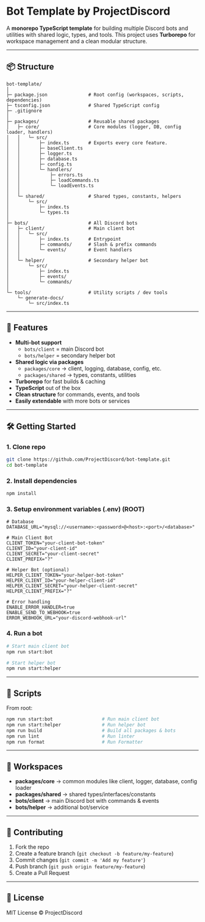 # Bot Template by ProjectDiscord

A **monorepo TypeScript template** for building multiple Discord bots and utilities with shared logic, types, and tools.
This project uses **Turborepo** for workspace management and a clean modular structure.

---

## 📦 Structure

```
bot-template/
│
├─ package.json               # Root config (workspaces, scripts, dependencies)
├─ tsconfig.json              # Shared TypeScript config
├─ .gitignore
│
├─ packages/                  # Reusable shared packages
│   ├─ core/                  # Core modules (logger, DB, config loader, handlers)
│   │   └─ src/
│   │       ├─ index.ts       # Exports every core feature.
│   │       ├─ baseClient.ts
│   │       ├─ logger.ts
│   │       ├─ database.ts
│   │       ├─ config.ts
│   │       └─ handlers/
│   │           ├─ errors.ts
│   │           ├─ loadCommands.ts
│   │           └─ loadEvents.ts
│   │
│   └─ shared/                # Shared types, constants, helpers
│       └─ src/
│           ├─ index.ts
│           └─ types.ts
│
├─ bots/                      # All Discord bots
│   ├─ client/                # Main client bot
│   │   └─ src/
│   │       ├─ index.ts       # Entrypoint
│   │       ├─ commands/      # Slash & prefix commands
│   │       └─ events/        # Event handlers
│   │
│   └─ helper/                # Secondary helper bot
│       └─ src/
│           ├─ index.ts
│           ├─ events/
│           └─ commands/
│
└─ tools/                     # Utility scripts / dev tools
    └─ generate-docs/
        └─ src/index.ts
```

---

## 🚀 Features

* **Multi-bot support**
  * `bots/client` = main Discord bot
  * `bots/helper` = secondary helper bot
* **Shared logic via packages**
  * `packages/core` → client, logging, database, config, etc.
  * `packages/shared` → types, constants, utilities
* **Turborepo** for fast builds & caching
* **TypeScript** out of the box
* **Clean structure** for commands, events, and tools
* **Easily extendable** with more bots or services

---

## 🛠️ Getting Started

### 1. Clone repo

```sh
git clone https://github.com/ProjectDiscord/bot-template.git
cd bot-template
```

### 2. Install dependencies

```sh
npm install
```

### 3. Setup environment variables (.env) (ROOT)

```env
# Database
DATABASE_URL="mysql://<username>:<password>@<host>:<port>/<database>"

# Main Client Bot
CLIENT_TOKEN="your-client-bot-token"
CLIENT_ID="your-client-id"
CLIENT_SECRET="your-client-secret"
CLIENT_PREFIX="?"

# Helper Bot (optional)
HELPER_CLIENT_TOKEN="your-helper-bot-token"
HELPER_CLIENT_ID="your-helper-client-id"
HELPER_CLIENT_SECRET="your-helper-client-secret"
HELPER_CLIENT_PREFIX="?"

# Error handling
ENABLE_ERROR_HANDLER=true
ENABLE_SEND_TO_WEBHOOK=true
ERROR_WEBHOOK_URL="your-discord-webhook-url"
```

### 4. Run a bot

```sh
# Start main client bot
npm run start:bot

# Start helper bot
npm run start:helper
```

---

## 📜 Scripts

From root:

```sh
npm run start:bot                  # Run main client bot
npm run start:helper               # Run helper bot
npm run build                      # Build all packages & bots
npm run lint                       # Run linter
npm run format                     # Run Formatter
```

---

## 🔗 Workspaces

* **packages/core** → common modules like client, logger, database, config loader
* **packages/shared** → shared types/interfaces/constants
* **bots/client** → main Discord bot with commands & events
* **bots/helper** → additional bot/service
<!-- * **tools/generate-docs** → utility script to auto-generate documentation -->

---

## 🤝 Contributing

1. Fork the repo
2. Create a feature branch (`git checkout -b feature/my-feature`)
3. Commit changes (`git commit -m 'Add my feature'`)
4. Push branch (`git push origin feature/my-feature`)
5. Create a Pull Request

---

## 📄 License

MIT License © ProjectDiscord